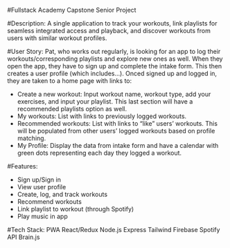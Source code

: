 #Fullstack Academy Capstone Senior Project

#Description:
A single application to track your workouts, link playlists for seamless integrated access and playback, and discover workouts from users with similar workout profiles.

#User Story: 
Pat, who works out regularly, is looking for an app to log their workouts/corresponding playlists and explore new ones as well.  When they open the app, they have to sign up and complete the intake form. This then creates a user profile (which includes…). Onced signed up and logged in, they are taken to a home page with links to:
- Create a new workout: Input workout name, workout type, add your exercises, and input your playlist. This last section will have a recommended playlists option as well.
- My workouts: List with links to previously logged workouts.
- Recommended workouts: List with links to “like” users’ workouts. This will be populated from other users’ logged workouts based on profile matching.
- My Profile: Display the data from intake form and have a calendar with green dots representing each day they logged a workout.  

#Features:
- Sign up/Sign in
- View user profile
- Create, log, and track workouts
- Recommend workouts
- Link playlist to workout (through Spotify)
- Play music in app

#Tech Stack:
PWA
React/Redux
Node.js
Express
Tailwind
Firebase
Spotify API
Brain.js

